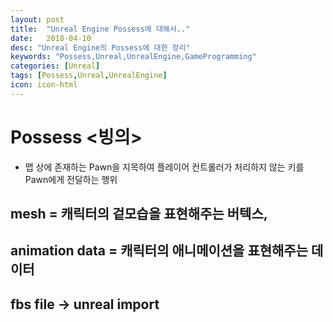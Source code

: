 ```yaml
---
layout: post
title:  "Unreal Engine Possess에 대해서.."
date:   2018-04-10
desc: "Unreal Engine의 Possess에 대한 정리"
keywords: "Possess,Unreal,UnrealEngine,GameProgramming"
categories: [Unreal]
tags: [Possess,Unreal,UnrealEngine]
icon: icon-html
---
```


# Possess <빙의>
 - 맵 상에 존재하는 Pawn을 지목하여 플레이어 컨트롤러가 처리하지 않는 키를 Pawn에게 전달하는 행위


## mesh = 캐릭터의 겉모습을 표현해주는 버텍스,
## animation data = 캐릭터의 애니메이션을 표현해주는 데이터
## fbs file -> unreal import
